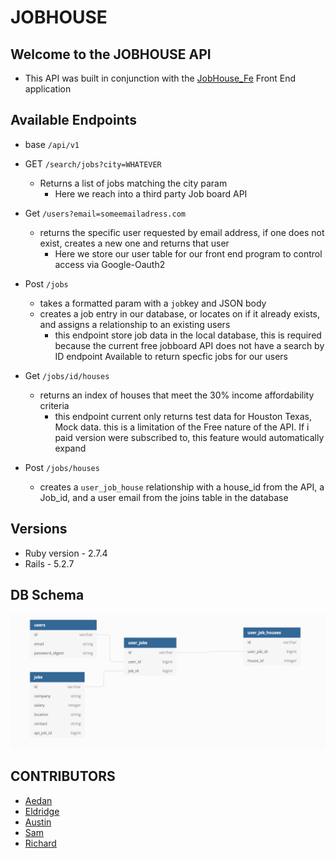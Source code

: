 # JOBHOUSE
## Welcome to the JOBHOUSE API
 + This API was built in conjunction with the [JobHouse_Fe](https://github.com/aedanjames/job_house_fe) Front End application

## Available Endpoints
  + base `/api/v1`
  + GET `/search/jobs?city=WHATEVER`
    + Returns a list of jobs matching the city param
      + Here we reach into a third party Job board API
  + Get `/users?email=someemailadress.com`
    + returns the specific user requested by email address, if one does not exist, creates a new one and returns that user
      + Here we store our user table for our front end program to control access via Google-Oauth2
  + Post `/jobs`
    + takes a formatted param with a `job`key and JSON body
    + creates a job entry in our database, or locates on if it already exists, and assigns a relationship to an existing users
      + this endpoint store job data in the local database, this is required because the current free jobboard API does not have a search by ID endpoint Available to return specfic jobs for our users
  + Get `/jobs/id/houses`
    + returns an index of houses that meet the 30% income affordability criteria
      + this endpoint current only returns test data for Houston Texas, Mock data. this is a limitation of the Free nature of the API.  If i paid version were subscribed to, this feature would automatically expand

  + Post `/jobs/houses`
    + creates a `user_job_house` relationship with a house_id from the API, a Job_id, and a user email from the joins table in the database


## Versions
* Ruby version - 2.7.4
* Rails - 5.2.7

## DB Schema
![schema](app/assets/images/image.png)
## CONTRIBUTORS
* [Aedan](https://github.com/aedanjames)
* [Eldridge](https://github.com/Eldridge-Turambi)
* [Austin](https://github.com/AustinCMoore)
* [Sam](https://github.com/samlsmith424)
* [Richard](https://github.com/RichardLaBrecque)
